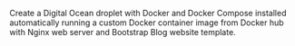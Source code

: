 Create a Digital Ocean droplet with Docker and Docker Compose installed automatically running a custom Docker container image from Docker hub with Nginx web server and Bootstrap Blog website template.
